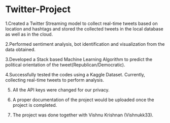 # Twitter-Project

1.Created a Twitter Streaming model to collect real-time tweets based on location and hashtags and stored the collected tweets in the local database as well as in the cloud.

2.Performed sentiment analysis, bot identification and visualization from the data obtained.

3.Developed a Stack based Machine Learning Algorithm to predict the political orientation of the tweet(Republican/Democratic).

4.Successfully tested the codes using a Kaggle Dataset. Currently, collecting real-time tweets to perform analysis.

5. All the API keys were changed for our privacy.

6. A proper documentation of the project would be uploaded once the project is completed.

7. The project was done together with Vishnu Krishnan (Vishnukk33).
